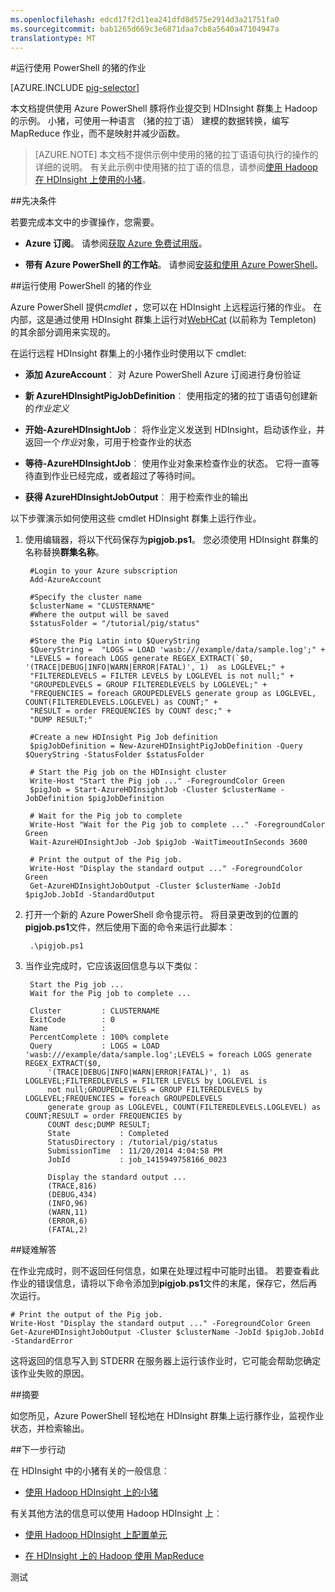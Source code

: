 ```yaml
---
ms.openlocfilehash: edcd17f2d11ea241dfd8d575e2914d3a21751fa0
ms.sourcegitcommit: bab1265d669c3e6871daa7cb8a5640a47104947a
translationtype: MT
---
```

<properties
   pageTitle="猪的 Hadoop 使用 PowerShell 中 HDInsight |Microsoft Azure"
   description="了解如何猪将作业提交到 Hadoop 群集上使用 Azure PowerShell 的 HDInsight。"
   services="hdinsight"
   documentationCenter=""
   authors="Blackmist"
   manager="paulettm"
   editor="cgronlun"
    tags="azure-portal"/>

<tags
   ms.service="hdinsight"
   ms.devlang="na"
   ms.topic="article"
   ms.tgt_pltfrm="na"
   ms.workload="big-data"
   ms.date="07/06/2015"
   ms.author="larryfr"/>

#运行使用 PowerShell 的猪的作业

[AZURE.INCLUDE [pig-selector](../../includes/hdinsight-selector-use-pig.md)]

本文档提供使用 Azure PowerShell 豚将作业提交到 HDInsight 群集上 Hadoop 的示例。 小猪，可使用一种语言 （猪的拉丁语） 建模的数据转换，编写 MapReduce 作业，而不是映射并减少函数。

> [AZURE.NOTE] 本文档不提供示例中使用的猪的拉丁语语句执行的操作的详细的说明。 有关此示例中使用猪的拉丁语的信息，请参阅[使用 Hadoop 在 HDInsight 上使用的小猪](hdinsight-use-pig.md)。

##<a id="prereq"></a>先决条件

若要完成本文中的步骤操作，您需要。

- **Azure 订阅**。 请参阅[获取 Azure 免费试用版](http://azure.microsoft.com/documentation/videos/get-azure-free-trial-for-testing-hadoop-in-hdinsight/)。

- **带有 Azure PowerShell 的工作站**。 请参阅[安装和使用 Azure PowerShell](http://azure.microsoft.com/documentation/videos/install-and-use-azure-powershell/)。


##<a id="powershell"></a>运行使用 PowerShell 的猪的作业

Azure PowerShell 提供*cmdlet* ，您可以在 HDInsight 上远程运行猪的作业。 在内部，这是通过使用 HDInsight 群集上运行对[WebHCat](https://cwiki.apache.org/confluence/display/Hive/WebHCat) (以前称为 Templeton) 的其余部分调用来实现的。

在运行远程 HDInsight 群集上的小猪作业时使用以下 cmdlet:

* **添加 AzureAccount**︰ 对 Azure PowerShell Azure 订阅进行身份验证

* **新 AzureHDInsightPigJobDefinition**︰ 使用指定的猪的拉丁语语句创建新的*作业定义*

* **开始-AzureHDInsightJob**︰ 将作业定义发送到 HDInsight，启动该作业，并返回一个*作业*对象，可用于检查作业的状态

* **等待-AzureHDInsightJob**︰ 使用作业对象来检查作业的状态。 它将一直等待直到作业已经完成，或者超过了等待时间。

* **获得 AzureHDInsightJobOutput**︰ 用于检索作业的输出

以下步骤演示如何使用这些 cmdlet HDInsight 群集上运行作业。

1. 使用编辑器，将以下代码保存为**pigjob.ps1**。 您必须使用 HDInsight 群集的名称替换**群集名称**。

        #Login to your Azure subscription
        Add-AzureAccount

        #Specify the cluster name
        $clusterName = "CLUSTERNAME"
        #Where the output will be saved
        $statusFolder = "/tutorial/pig/status"

        #Store the Pig Latin into $QueryString
        $QueryString =  "LOGS = LOAD 'wasb:///example/data/sample.log';" +
        "LEVELS = foreach LOGS generate REGEX_EXTRACT(`$0, '(TRACE|DEBUG|INFO|WARN|ERROR|FATAL)', 1)  as LOGLEVEL;" +
        "FILTEREDLEVELS = FILTER LEVELS by LOGLEVEL is not null;" +
        "GROUPEDLEVELS = GROUP FILTEREDLEVELS by LOGLEVEL;" +
        "FREQUENCIES = foreach GROUPEDLEVELS generate group as LOGLEVEL, COUNT(FILTEREDLEVELS.LOGLEVEL) as COUNT;" +
        "RESULT = order FREQUENCIES by COUNT desc;" +
        "DUMP RESULT;"

        #Create a new HDInsight Pig Job definition
        $pigJobDefinition = New-AzureHDInsightPigJobDefinition -Query $QueryString -StatusFolder $statusFolder

        # Start the Pig job on the HDInsight cluster
        Write-Host "Start the Pig job ..." -ForegroundColor Green
        $pigJob = Start-AzureHDInsightJob -Cluster $clusterName -JobDefinition $pigJobDefinition

        # Wait for the Pig job to complete
        Write-Host "Wait for the Pig job to complete ..." -ForegroundColor Green
        Wait-AzureHDInsightJob -Job $pigJob -WaitTimeoutInSeconds 3600

        # Print the output of the Pig job.
        Write-Host "Display the standard output ..." -ForegroundColor Green
        Get-AzureHDInsightJobOutput -Cluster $clusterName -JobId $pigJob.JobId -StandardOutput

2. 打开一个新的 Azure PowerShell 命令提示符。 将目录更改到的位置的**pigjob.ps1**文件，然后使用下面的命令来运行此脚本︰

        .\pigjob.ps1

7. 当作业完成时，它应该返回信息与以下类似︰

        Start the Pig job ...
        Wait for the Pig job to complete ...

        Cluster         : CLUSTERNAME
        ExitCode        : 0
        Name            :
        PercentComplete : 100% complete
        Query           : LOGS = LOAD 'wasb:///example/data/sample.log';LEVELS = foreach LOGS generate REGEX_EXTRACT($0,
            '(TRACE|DEBUG|INFO|WARN|ERROR|FATAL)', 1)  as LOGLEVEL;FILTEREDLEVELS = FILTER LEVELS by LOGLEVEL is
            not null;GROUPEDLEVELS = GROUP FILTEREDLEVELS by LOGLEVEL;FREQUENCIES = foreach GROUPEDLEVELS
            generate group as LOGLEVEL, COUNT(FILTEREDLEVELS.LOGLEVEL) as COUNT;RESULT = order FREQUENCIES by
            COUNT desc;DUMP RESULT;
            State           : Completed
            StatusDirectory : /tutorial/pig/status
            SubmissionTime  : 11/20/2014 4:04:58 PM
            JobId           : job_1415949758166_0023

            Display the standard output ...
            (TRACE,816)
            (DEBUG,434)
            (INFO,96)
            (WARN,11)
            (ERROR,6)
            (FATAL,2)

##<a id="troubleshooting"></a>疑难解答

在作业完成时，则不返回任何信息，如果在处理过程中可能时出错。 若要查看此作业的错误信息，请将以下命令添加到**pigjob.ps1**文件的末尾，保存它，然后再次运行。

    # Print the output of the Pig job.
    Write-Host "Display the standard output ..." -ForegroundColor Green
    Get-AzureHDInsightJobOutput -Cluster $clusterName -JobId $pigJob.JobId -StandardError

这将返回的信息写入到 STDERR 在服务器上运行该作业时，它可能会帮助您确定该作业失败的原因。

##<a id="summary"></a>摘要

如您所见，Azure PowerShell 轻松地在 HDInsight 群集上运行豚作业，监视作业状态，并检索输出。

##<a id="nextsteps"></a>下一步行动

在 HDInsight 中的小猪有关的一般信息︰

* [使用 Hadoop HDInsight 上的小猪](hdinsight-use-pig.md)

有关其他方法的信息可以使用 Hadoop HDInsight 上︰

* [使用 Hadoop HDInsight 上配置单元](hdinsight-use-hive.md)

* [在 HDInsight 上的 Hadoop 使用 MapReduce](hdinsight-use-mapreduce.md)

测试
